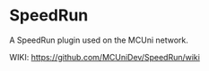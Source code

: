 # SpeedRun
A SpeedRun plugin used on the MCUni network.

WIKI: https://github.com/MCUniDev/SpeedRun/wiki
